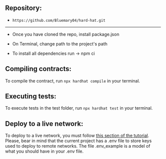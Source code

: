  
## Repository:
 * `https://github.com/Bluemary04/hard-hat.git`
***
 
* Once you have cloned the repo, install package.json
 
* On Terminal, change path to the project's path
 
* To install all dependencies run -> npm ci
 
## Compiling contracts:
 
To compile the contract, run `npx hardhat compile` in your terminal.
 
## Executing tests:
 
To execute tests in the test folder, run `npx hardhat test` in your terminal. 
 
## Deploy to a live network:
 
To deploy to a live network, you must follow [this section of the tutorial](https://hardhat.org/tutorial/deploying-to-a-live-network). Please, bear in mind that the current project has a .env file to store keys used to deploy to remote networks. The file .env_example is a model of what you should have in your .env file.